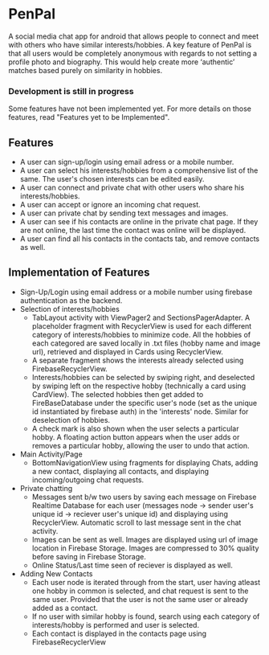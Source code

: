 # PenPal
A social media chat app for android that allows people to connect and meet with others who have similar interests/hobbies.
A key feature of PenPal is that all users would be completely anonymous with regards to not setting a profile photo and biography. This would help create more ‘authentic’ matches based purely on similarity in hobbies. <br>
### **Development is still in progress** <br>
Some features have not been implemented yet. For more details on those features, read "Features yet to be Implemented".

## Features
- A user can sign-up/login using email adress or a mobile number.
- A user can select his interests/hobbies from a comprehensive list of the same. The user's chosen interests can be edited easily.
- A user can connect and private chat with other users who share his interests/hobbies.
- A user can accept or ignore an incoming chat request.
- A user can private chat by sending text messages and images.
- A user can see if his contacts are online in the private chat page. If they are not online, the last time the contact was online will be displayed.
- A user can find all his contacts in the contacts tab, and remove contacts as well.

## Implementation of Features
- Sign-Up/Login using email address or a mobile number using firebase authentication as the backend.
- Selection of interests/hobbies
  - TabLayout activity with ViewPager2 and SectionsPagerAdapter. A placeholder fragment with RecyclerView is used for each different category of interests/hobbies to minimize code. All the hobbies of each categored are saved locally in .txt files (hobby name and image url), retrieved and displayed in Cards using RecyclerView.
  - A separate fragment shows the interests already selected using FirebaseRecyclerView.
  - Interests/hobbies can be selected by swiping right, and deselected by swiping left on the respective hobby (technically a card using CardView). The selected hobbies then get added to FireBaseDatabase under the specific user's node (set as the unique id instantiated by firebase auth) in the 'interests' node. Similar for deselection of hobbies.
  - A check mark is also shown when the user selects a particular hobby. A floating action button appears when the user adds or removes a particular hobby, allowing the user to undo that action.
- Main Activity/Page
  - BottomNavigationView using fragments for displaying Chats, adding a new contact, displaying all contacts, and displaying incoming/outgoing chat requests.
- Private chatting
  - Messages sent b/w two users by saving each message on Firebase Realtime Database for each user (messages node -> sender user's unique id -> reciever user's unique id) and displaying using RecyclerView. Automatic scroll to last message sent in the chat activity.
  - Images can be sent as well. Images are displayed using url of image location in Firebase Storage. Images are compressed to 30% quality before saving in Firebase Storage.
  - Online Status/Last time seen of reciever is displayed as well.
- Adding New Contacts
  - Each user node is iterated through from the start, user having atleast one hobby in common is selected, and chat request is sent to the same user. Provided that the user is not the same user or already added as a contact.
  - If no user with similar hobby is found, search using each category of interests/hobby is performed and user is selected. 
  - Each contact is displayed in the contacts page using FirebaseRecyclerView
